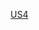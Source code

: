 


[US4](https://docs.google.com/presentation/d/1GGjp9wOfKayxDHT8IjFUAXHq6lqOcHCq9eNCq12Dq18/edit#slide=id.g3141559eda1_1_15)